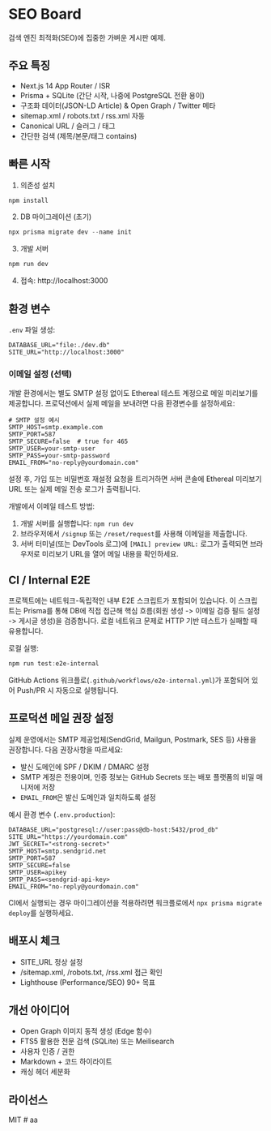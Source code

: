 # SEO Board

검색 엔진 최적화(SEO)에 집중한 가벼운 게시판 예제.

## 주요 특징
- Next.js 14 App Router / ISR
- Prisma + SQLite (간단 시작, 나중에 PostgreSQL 전환 용이)
- 구조화 데이터(JSON-LD Article) & Open Graph / Twitter 메타
- sitemap.xml / robots.txt / rss.xml 자동
- Canonical URL / 슬러그 / 태그
- 간단한 검색 (제목/본문/태그 contains)

## 빠른 시작

1. 의존성 설치
```powershell
npm install
```
2. DB 마이그레이션 (초기)
```powershell
npx prisma migrate dev --name init
```
3. 개발 서버
```powershell
npm run dev
```
4. 접속: http://localhost:3000

## 환경 변수
`.env` 파일 생성:
```
DATABASE_URL="file:./dev.db"
SITE_URL="http://localhost:3000"
```

### 이메일 설정 (선택)

개발 환경에서는 별도 SMTP 설정 없이도 Ethereal 테스트 계정으로 메일 미리보기를 제공합니다. 프로덕션에서 실제 메일을 보내려면 다음 환경변수를 설정하세요:

```
# SMTP 설정 예시
SMTP_HOST=smtp.example.com
SMTP_PORT=587
SMTP_SECURE=false  # true for 465
SMTP_USER=your-smtp-user
SMTP_PASS=your-smtp-password
EMAIL_FROM="no-reply@yourdomain.com"
```

설정 후, 가입 또는 비밀번호 재설정 요청을 트리거하면 서버 콘솔에 Ethereal 미리보기 URL 또는 실제 메일 전송 로그가 출력됩니다.

개발에서 이메일 테스트 방법:

1. 개발 서버를 실행합니다: `npm run dev`
2. 브라우저에서 `/signup` 또는 `/reset/request`를 사용해 이메일을 제출합니다.
3. 서버 터미널(또는 DevTools 로그)에 `[MAIL] preview URL:` 로그가 출력되면 브라우저로 미리보기 URL을 열어 메일 내용을 확인하세요.

## CI / Internal E2E

프로젝트에는 네트워크-독립적인 내부 E2E 스크립트가 포함되어 있습니다. 이 스크립트는 Prisma를 통해 DB에 직접 접근해 핵심 흐름(회원 생성 -> 이메일 검증 필드 설정 -> 게시글 생성)을 검증합니다. 로컬 네트워크 문제로 HTTP 기반 테스트가 실패할 때 유용합니다.

로컬 실행:

```powershell
npm run test:e2e-internal
```

GitHub Actions 워크플로(`.github/workflows/e2e-internal.yml`)가 포함되어 있어 Push/PR 시 자동으로 실행됩니다.

## 프로덕션 메일 권장 설정

실제 운영에서는 SMTP 제공업체(SendGrid, Mailgun, Postmark, SES 등) 사용을 권장합니다. 다음 권장사항을 따르세요:

- 발신 도메인에 SPF / DKIM / DMARC 설정
- SMTP 계정은 전용이며, 인증 정보는 GitHub Secrets 또는 배포 플랫폼의 비밀 매니저에 저장
- `EMAIL_FROM`은 발신 도메인과 일치하도록 설정

예시 환경 변수 (`.env.production`):

```
DATABASE_URL="postgresql://user:pass@db-host:5432/prod_db"
SITE_URL="https://yourdomain.com"
JWT_SECRET="<strong-secret>"
SMTP_HOST=smtp.sendgrid.net
SMTP_PORT=587
SMTP_SECURE=false
SMTP_USER=apikey
SMTP_PASS=<sendgrid-api-key>
EMAIL_FROM="no-reply@yourdomain.com"
```

CI에서 실행되는 경우 마이그레이션을 적용하려면 워크플로에서 `npx prisma migrate deploy`를 실행하세요.


## 배포시 체크
- SITE_URL 정상 설정
- /sitemap.xml, /robots.txt, /rss.xml 접근 확인
- Lighthouse (Performance/SEO) 90+ 목표

## 개선 아이디어
- Open Graph 이미지 동적 생성 (Edge 함수)
- FTS5 활용한 전문 검색 (SQLite) 또는 Meilisearch
- 사용자 인증 / 권한
- Markdown + 코드 하이라이트
- 캐싱 헤더 세분화

## 라이선스
MIT
#   a a  
 